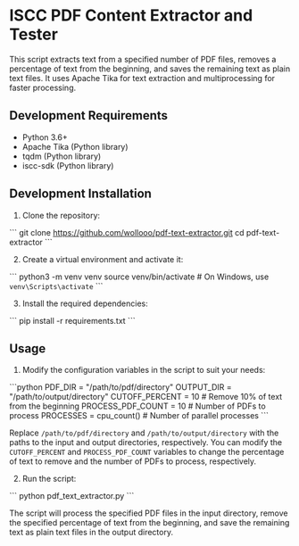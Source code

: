 # ISCC PDF Content Extractor and Tester

This script extracts text from a specified number of PDF files, removes a percentage of text from the beginning, and saves the remaining text as plain text files. It uses Apache Tika for text extraction and multiprocessing for faster processing.

## Development Requirements

- Python 3.6+
- Apache Tika (Python library)
- tqdm (Python library)
- iscc-sdk (Python library)

## Development Installation

1. Clone the repository:

\```
git clone https://github.com/wollooo/pdf-text-extractor.git
cd pdf-text-extractor
\```

2. Create a virtual environment and activate it:

\```
python3 -m venv venv
source venv/bin/activate  # On Windows, use `venv\Scripts\activate`
\```

3. Install the required dependencies:

\```
pip install -r requirements.txt
\```

## Usage

1. Modify the configuration variables in the script to suit your needs:

\```python
PDF_DIR = "/path/to/pdf/directory"
OUTPUT_DIR = "/path/to/output/directory"
CUTOFF_PERCENT = 10  # Remove 10% of text from the beginning
PROCESS_PDF_COUNT = 10  # Number of PDFs to process
PROCESSES = cpu_count()  # Number of parallel processes
\```

Replace `/path/to/pdf/directory` and `/path/to/output/directory` with the paths to the input and output directories, respectively. You can modify the `CUTOFF_PERCENT` and `PROCESS_PDF_COUNT` variables to change the percentage of text to remove and the number of PDFs to process, respectively.

2. Run the script:

\```
python pdf_text_extractor.py
\```

The script will process the specified PDF files in the input directory, remove the specified percentage of text from the beginning, and save the remaining text as plain text files in the output directory.
